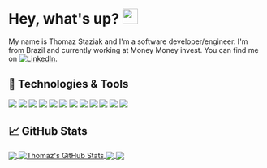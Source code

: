 # Hey, what's up? <img src="https://raw.githubusercontent.com/MartinHeinz/MartinHeinz/master/wave.gif" width="30px">

My name is Thomaz Staziak and I'm a software developer/engineer. I'm from Brazil and currently working at Money Money invest. You can find me on [![LinkedIn][3.2]][3].

## 🔧 Technologies & Tools
![](https://img.shields.io/badge/OS-Linux-informational?style=flat&logo=linux&logoColor=white&color=2bbc8a)
![](https://img.shields.io/badge/OS-MacOS-informational?style=flat&logo=apple&logoColor=white&color=2bbc8a)
![](https://img.shields.io/badge/OS-Windows-informational?style=flat&logo=windows&logoColor=white&color=2bbc8a)
![](https://img.shields.io/badge/Code-JavaScript-informational?style=flat&logo=javascript&logoColor=white&color=2bbc8a)
![](https://img.shields.io/badge/Code-PHP-informational?style=flat&logo=php&logoColor=white&color=2bbc8a)
![](https://img.shields.io/badge/Code-Node.js-informational?style=flat&logo=node.js&logoColor=white&color=2bbc8a)
![](https://img.shields.io/badge/Code-React-informational?style=flat&logo=react&logoColor=white&color=2bbc8a)
![](https://img.shields.io/badge/Shell-Bash-informational?style=flat&logo=gnu-bash&logoColor=white&color=2bbc8a)
![](https://img.shields.io/badge/Tools-PostgreSQL-informational?style=flat&logo=postgresql&logoColor=white&color=2bbc8a)
![](https://img.shields.io/badge/Tools-MySQL-informational?style=flat&logo=mysql&logoColor=white&color=2bbc8a)
![](https://img.shields.io/badge/Tools-Docker-informational?style=flat&logo=docker&logoColor=white&color=2bbc8a)
![](https://img.shields.io/badge/Cloud-Heroku-informational?style=flat&logo=heroku&logoColor=white&color=2bbc8a)


## &#x1f4c8; GitHub Stats

<a href="https://github.com/ThomazStaziak">
  <img align="center" src="https://github-readme-stats.vercel.app/api/top-langs/?langs_count=7&username=ThomazStaziak" />
</a>
<a href="https://github.com/ThomazStaziak">
  <img align="center" src="https://github-readme-stats.vercel.app/api?username=ThomazStaziak&show_icons=true&line_height=27&count_private=true&title_color=ffffff&text_color=c9cacc&icon_color=2bbc8a&bg_color=1d1f21" alt="Thomaz's GitHub Stats" />
</a>

<a href="https://github.com/ThomazStaziak/42-Silicon_Valley">
  <img align="center" src="https://github-readme-stats.vercel.app/api/pin/?username=ThomazStaziak&repo=42-Silicon_Valley&title_color=ffffff&text_color=c9cacc&icon_color=2bbc8a&bg_color=1d1f21" />
</a>


<a href="https://github.com/ThomazStaziak/thomazstaziak.github.io">
  <img align="center" src="https://github-readme-stats.vercel.app/api/pin/?username=ThomazStaziak&repo=thomazstaziak.github.io&title_color=ffffff&text_color=c9cacc&icon_color=2bbc8a&bg_color=1d1f21" />
</a>    

<!-- links to social media icons -->

[2.2]: http://i.imgur.com/9I6NRUm.png (github icon without padding)
[3.2]: https://raw.githubusercontent.com/MartinHeinz/MartinHeinz/master/linkedin-3-16.png (LinkedIn icon without padding)


<!-- links to your social media accounts -->

[2]: https://github.com/ThomazStaziak
[3]: https://www.linkedin.com/in/thomaz-staziak-87100b158/


